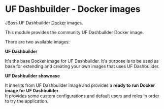 UF Dashbuilder - Docker images
==============================

JBoss UF Dashbuilder [Docker](http://docker.io/) images.

This module provides the community UF Dashbuilder Docker image.                  

There are two available images:                

**UF Dashbuilder**

It's the base Docker image for UF Dashbuilder. It's purpose is to be used as base for extending and creating your own images that uses UF Dashbuilder.                      
 
**UF Dashbuilder showcase**

It inherits from UF Dashbuilder image and provides a **ready to run Docker image for UF Dashbuilder**.                 
It provides some custom configurations and default users and roles in order to try the application.             
